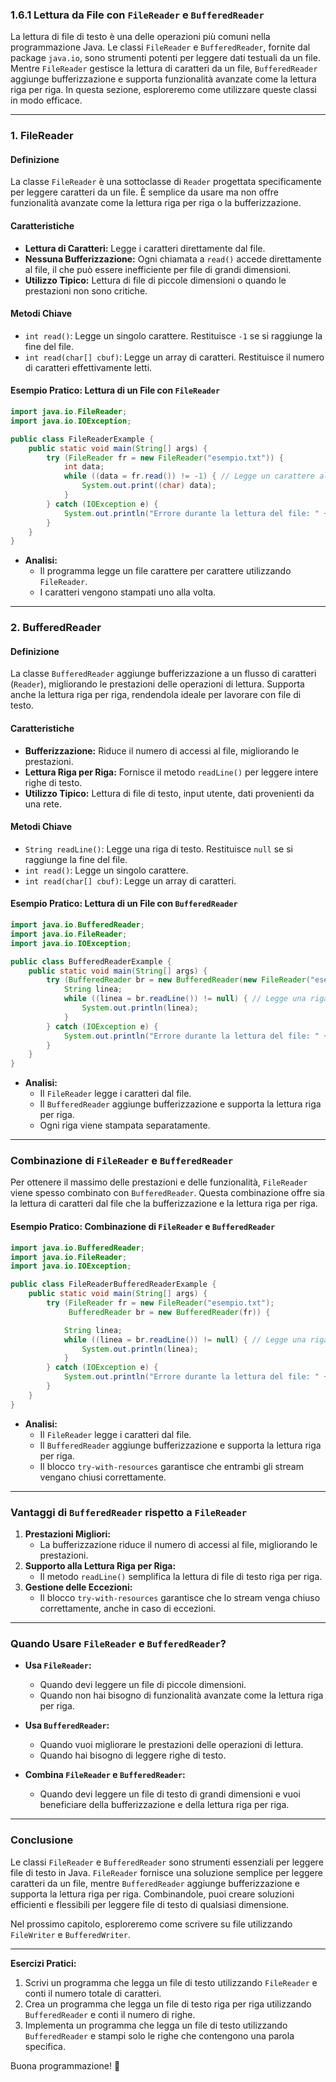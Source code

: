 ### **1.6.1 Lettura da File con `FileReader` e `BufferedReader`**

La lettura di file di testo è una delle operazioni più comuni nella programmazione Java. Le classi `FileReader` e `BufferedReader`, fornite dal package `java.io`, sono strumenti potenti per leggere dati testuali da un file. Mentre `FileReader` gestisce la lettura di caratteri da un file, `BufferedReader` aggiunge bufferizzazione e supporta funzionalità avanzate come la lettura riga per riga. In questa sezione, esploreremo come utilizzare queste classi in modo efficace.

---

### **1. FileReader**

#### **Definizione**
La classe `FileReader` è una sottoclasse di `Reader` progettata specificamente per leggere caratteri da un file. È semplice da usare ma non offre funzionalità avanzate come la lettura riga per riga o la bufferizzazione.

#### **Caratteristiche**
- **Lettura di Caratteri:** Legge i caratteri direttamente dal file.
- **Nessuna Bufferizzazione:** Ogni chiamata a `read()` accede direttamente al file, il che può essere inefficiente per file di grandi dimensioni.
- **Utilizzo Tipico:** Lettura di file di piccole dimensioni o quando le prestazioni non sono critiche.

#### **Metodi Chiave**
- `int read()`: Legge un singolo carattere. Restituisce `-1` se si raggiunge la fine del file.
- `int read(char[] cbuf)`: Legge un array di caratteri. Restituisce il numero di caratteri effettivamente letti.

#### **Esempio Pratico: Lettura di un File con `FileReader`**
```java
import java.io.FileReader;
import java.io.IOException;

public class FileReaderExample {
    public static void main(String[] args) {
        try (FileReader fr = new FileReader("esempio.txt")) {
            int data;
            while ((data = fr.read()) != -1) { // Legge un carattere alla volta
                System.out.print((char) data);
            }
        } catch (IOException e) {
            System.out.println("Errore durante la lettura del file: " + e.getMessage());
        }
    }
}
```
- **Analisi:**  
  - Il programma legge un file carattere per carattere utilizzando `FileReader`.
  - I caratteri vengono stampati uno alla volta.

---

### **2. BufferedReader**

#### **Definizione**
La classe `BufferedReader` aggiunge bufferizzazione a un flusso di caratteri (`Reader`), migliorando le prestazioni delle operazioni di lettura. Supporta anche la lettura riga per riga, rendendola ideale per lavorare con file di testo.

#### **Caratteristiche**
- **Bufferizzazione:** Riduce il numero di accessi al file, migliorando le prestazioni.
- **Lettura Riga per Riga:** Fornisce il metodo `readLine()` per leggere intere righe di testo.
- **Utilizzo Tipico:** Lettura di file di testo, input utente, dati provenienti da una rete.

#### **Metodi Chiave**
- `String readLine()`: Legge una riga di testo. Restituisce `null` se si raggiunge la fine del file.
- `int read()`: Legge un singolo carattere.
- `int read(char[] cbuf)`: Legge un array di caratteri.

#### **Esempio Pratico: Lettura di un File con `BufferedReader`**
```java
import java.io.BufferedReader;
import java.io.FileReader;
import java.io.IOException;

public class BufferedReaderExample {
    public static void main(String[] args) {
        try (BufferedReader br = new BufferedReader(new FileReader("esempio.txt"))) {
            String linea;
            while ((linea = br.readLine()) != null) { // Legge una riga alla volta
                System.out.println(linea);
            }
        } catch (IOException e) {
            System.out.println("Errore durante la lettura del file: " + e.getMessage());
        }
    }
}
```
- **Analisi:**  
  - Il `FileReader` legge i caratteri dal file.
  - Il `BufferedReader` aggiunge bufferizzazione e supporta la lettura riga per riga.
  - Ogni riga viene stampata separatamente.

---

### **Combinazione di `FileReader` e `BufferedReader`**

Per ottenere il massimo delle prestazioni e delle funzionalità, `FileReader` viene spesso combinato con `BufferedReader`. Questa combinazione offre sia la lettura di caratteri dal file che la bufferizzazione e la lettura riga per riga.

#### **Esempio Pratico: Combinazione di `FileReader` e `BufferedReader`**
```java
import java.io.BufferedReader;
import java.io.FileReader;
import java.io.IOException;

public class FileReaderBufferedReaderExample {
    public static void main(String[] args) {
        try (FileReader fr = new FileReader("esempio.txt");
             BufferedReader br = new BufferedReader(fr)) {

            String linea;
            while ((linea = br.readLine()) != null) { // Legge una riga alla volta
                System.out.println(linea);
            }
        } catch (IOException e) {
            System.out.println("Errore durante la lettura del file: " + e.getMessage());
        }
    }
}
```
- **Analisi:**  
  - Il `FileReader` legge i caratteri dal file.
  - Il `BufferedReader` aggiunge bufferizzazione e supporta la lettura riga per riga.
  - Il blocco `try-with-resources` garantisce che entrambi gli stream vengano chiusi correttamente.

---

### **Vantaggi di `BufferedReader` rispetto a `FileReader`**

1. **Prestazioni Migliori:**  
   - La bufferizzazione riduce il numero di accessi al file, migliorando le prestazioni.
2. **Supporto alla Lettura Riga per Riga:**  
   - Il metodo `readLine()` semplifica la lettura di file di testo riga per riga.
3. **Gestione delle Eccezioni:**  
   - Il blocco `try-with-resources` garantisce che lo stream venga chiuso correttamente, anche in caso di eccezioni.

---

### **Quando Usare `FileReader` e `BufferedReader`?**

- **Usa `FileReader`:**
  - Quando devi leggere un file di piccole dimensioni.
  - Quando non hai bisogno di funzionalità avanzate come la lettura riga per riga.

- **Usa `BufferedReader`:**
  - Quando vuoi migliorare le prestazioni delle operazioni di lettura.
  - Quando hai bisogno di leggere righe di testo.

- **Combina `FileReader` e `BufferedReader`:**
  - Quando devi leggere un file di testo di grandi dimensioni e vuoi beneficiare della bufferizzazione e della lettura riga per riga.

---

### **Conclusione**

Le classi `FileReader` e `BufferedReader` sono strumenti essenziali per leggere file di testo in Java. `FileReader` fornisce una soluzione semplice per leggere caratteri da un file, mentre `BufferedReader` aggiunge bufferizzazione e supporta la lettura riga per riga. Combinandole, puoi creare soluzioni efficienti e flessibili per leggere file di testo di qualsiasi dimensione.

Nel prossimo capitolo, esploreremo come scrivere su file utilizzando `FileWriter` e `BufferedWriter`.

---

**Esercizi Pratici:**
1. Scrivi un programma che legga un file di testo utilizzando `FileReader` e conti il numero totale di caratteri.
2. Crea un programma che legga un file di testo riga per riga utilizzando `BufferedReader` e conti il numero di righe.
3. Implementa un programma che legga un file di testo utilizzando `BufferedReader` e stampi solo le righe che contengono una parola specifica.

Buona programmazione! 🚀